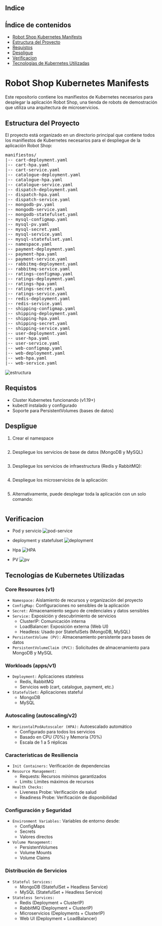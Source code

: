 ## Indice

## Índice de contenidos
* [Robot Shop Kubernetes Manifests](#item1)
* [Estructura del Proyecto](#item2)
* [Requistos](#item3)
* [Despligue](#item4)
* [Verificacion](#item5)
* [Tecnologías de Kubernetes Utilizadas](#item6)

<a name="item1"></a>
# Robot Shop Kubernetes Manifests

Este repositorio contiene los manifiestos de Kubernetes necesarios para desplegar la aplicación Robot Shop, una tienda de robots de demostración que utiliza una arquitectura de microservicios.

<a name="item2"></a>
## Estructura del Proyecto

El proyecto está organizado en un directorio principal que contiene todos los manifiestos de Kubernetes necesarios para el despliegue de la aplicación Robot Shop:

<pre>
manifiestos/
|-- cart-deployment.yaml
|-- cart-hpa.yaml
|-- cart-service.yaml
|-- catalogue-deployment.yaml
|-- catalogue-hpa.yaml
|-- catalogue-service.yaml
|-- dispatch-deployment.yaml
|-- dispatch-hpa.yaml
|-- dispatch-service.yaml
|-- mongodb-pv.yaml
|-- mongodb-service.yaml
|-- mongodb-statefulset.yaml
|-- mysql-configmap.yaml
|-- mysql-pv.yaml
|-- mysql-secret.yaml
|-- mysql-service.yaml
|-- mysql-statefulset.yaml
|-- namespace.yaml
|-- payment-deployment.yaml
|-- payment-hpa.yaml
|-- payment-service.yaml
|-- rabbitmq-deployment.yaml
|-- rabbitmq-service.yaml
|-- ratings-configmap.yaml
|-- ratings-deployment.yaml
|-- ratings-hpa.yaml
|-- ratings-secret.yaml
|-- ratings-service.yaml
|-- redis-deployment.yaml
|-- redis-service.yaml
|-- shipping-configmap.yaml
|-- shipping-deployment.yaml
|-- shipping-hpa.yaml
|-- shipping-secret.yaml
|-- shipping-service.yaml
|-- user-deployment.yaml
|-- user-hpa.yaml
|-- user-service.yaml
|-- web-configmap.yaml
|-- web-deployment.yaml
|-- web-hpa.yaml
|-- web-service.yaml
</pre>

![estructura](https://github.com/Andherson333333/robot-shop/blob/master/image/robot-shop-1.png)

<a name="item3"></a>
## Requistos

- Cluster Kubernetes funcionando (v1.19+)
- kubectl instalado y configurado
- Soporte para PersistentVolumes (bases de datos)

<a name="item4"></a>
## Despligue

1. Crear el namespace
```
```
2. Despliegue los servicios de base de datos (MongoDB y MySQL)
```
```
3. Despliegue los servicios de infraestructura (Redis y RabbitMQ):
```
```
4. Despliegue los microservicios de la aplicación:
```
```
5. Alternativamente, puede desplegar toda la aplicación con un solo comando:
```
```
## Verificacion

- Pod y servicio
![pod-service](https://github.com/Andherson333333/robot-shop/blob/master/image/robot-shop-app-6.png)

- deployment y statefulset
![deployment](https://github.com/Andherson333333/robot-shop/blob/master/image/robot-shop-app-7.png)

- Hpa
![HPA](https://github.com/Andherson333333/robot-shop/blob/master/image/robot-shop-app-5.png)

- PV 
![pv](https://github.com/Andherson333333/robot-shop/blob/master/image/robot-shop-app-8.png)

<a name="item6"></a>
## Tecnologías de Kubernetes Utilizadas

### Core Resources (v1)
- `Namespace:` Aislamiento de recursos y organización del proyecto
- `ConfigMap:` Configuraciones no sensibles de la aplicación
- `Secret:` Almacenamiento seguro de credenciales y datos sensibles
- `Service:` Exposición y descubrimiento de servicios
  - ClusterIP: Comunicación interna
  - LoadBalancer: Exposición externa (Web UI)
  - Headless: Usado por StatefulSets (MongoDB, MySQL)
- `PersistentVolume (PV):` Almacenamiento persistente para bases de datos
- `PersistentVolumeClaim (PVC):` Solicitudes de almacenamiento para MongoDB y MySQL

### Workloads (apps/v1)
- `Deployment:` Aplicaciones stateless
  - Redis, RabbitMQ
  - Servicios web (cart, catalogue, payment, etc.)
- `StatefulSet:` Aplicaciones stateful
  - MongoDB
  - MySQL

### Autoscaling (autoscaling/v2)
- `HorizontalPodAutoscaler (HPA):` Autoescalado automático
  - Configurado para todos los servicios
  - Basado en CPU (70%) y Memoria (70%)
  - Escala de 1 a 5 réplicas

### Características de Resiliencia
- `Init Containers:` Verificación de dependencias
- `Resource Management:`
  - Requests: Recursos mínimos garantizados
  - Limits: Límites máximos de recursos
- `Health Checks:`
  - Liveness Probe: Verificación de salud
  - Readiness Probe: Verificación de disponibilidad

### Configuración y Seguridad
- `Environment Variables:` Variables de entorno desde:
  - ConfigMaps
  - Secrets
  - Valores directos
- `Volume Management:` 
  - PersistentVolumes
  - Volume Mounts
  - Volume Claims

### Distribución de Servicios
- `Stateful Services:`
  - MongoDB (StatefulSet + Headless Service)
  - MySQL (StatefulSet + Headless Service)
- `Stateless Services:`
  - Redis (Deployment + ClusterIP)
  - RabbitMQ (Deployment + ClusterIP)
  - Microservicios (Deployments + ClusterIP)
  - Web UI (Deployment + LoadBalancer)
